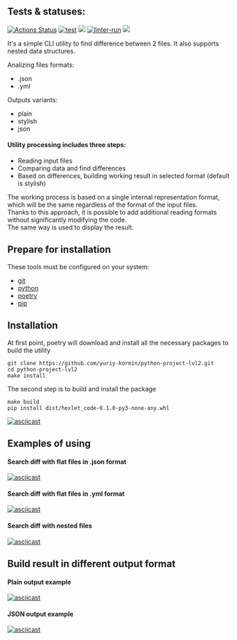## Tests & statuses:
[![Actions Status](https://github.com/yuriy-kormin/python-project-lvl2/workflows/hexlet-check/badge.svg)](https://github.com/yuriy-kormin/python-project-lvl2/actions)
[![test](https://github.com/yuriy-kormin/python-project-lvl2/actions/workflows/tests.yml/badge.svg)](https://github.com/yuriy-kormin/python-project-lvl2/actions/workflows/tests.yml)
<a href="https://codeclimate.com/github/yuriy-kormin/python-project-lvl2/test_coverage"><img src="https://api.codeclimate.com/v1/badges/7f241587067d2985f1dc/test_coverage" /></a>
[![linter-run](https://github.com/yuriy-kormin/python-project-lvl2/actions/workflows/linter-run.yml/badge.svg)](https://github.com/yuriy-kormin/python-project-lvl2/actions/workflows/linter-run.yml)
<a href="https://codeclimate.com/github/yuriy-kormin/python-project-lvl2/maintainability"><img src="https://api.codeclimate.com/v1/badges/7f241587067d2985f1dc/maintainability" /></a>


It's a simple CLI utility to find difference between 2 files. It also supports nested data structures.

Analizing files formats:  
  - .json 
  - .yml 

 Outputs variants: 
  - plain
  - stylish
  - json

#### Utility processing includes three steps:
  - Reading input files
  - Comparing data and find differences
  - Based on differences, building working result in selected format (default is stylish) 

The working process is based on a single internal representation format, which will be the same regardless of the format of the input files.  
Thanks to this approach, it is possible to add additional reading formats without significantly modifying the code.  
The same way is used to display the result.

## Prepare for installation
These tools must be configured on your system:
 - [git](https://github.com/git-guides/install-git)
 - [python](https://www.python.org/)
 - [poetry](https://python-poetry.org/docs/)
 - [pip](https://pip.pypa.io/en/stable/)

## Installation
At first point, poetry will download and install all the necessary packages to build the utility

    git clone https://github.com/yuriy-kormin/python-project-lvl2.git
    cd python-project-lvl2
    make install

The second step is to build and install the package

    make build
    pip install dist/hexlet_code-0.1.0-py3-none-any.whl

[![asciicast](https://asciinema.org/a/508199.svg)](https://asciinema.org/a/508199)

## Examples of using
#### Search diff with flat files in .json format
[![asciicast](https://asciinema.org/a/508190.svg)](https://asciinema.org/a/508190)
#### Search diff with flat files in .yml format
[![asciicast](https://asciinema.org/a/508194.svg)](https://asciinema.org/a/508194)
#### Search diff with nested files
[![asciicast](https://asciinema.org/a/508202.svg)](https://asciinema.org/a/508202)

## Build result in different output format

#### Plain output example
[![asciicast](https://asciinema.org/a/508203.svg)](https://asciinema.org/a/508203)
#### JSON output example
[![asciicast](https://asciinema.org/a/508205.svg)](https://asciinema.org/a/508205)
